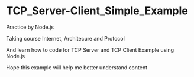 # TCP_Server-Client_Simple_Example
Practice by Node.js

Taking course Internet, Architecure and Protocol

And learn how to code for TCP Server and TCP Client Example using Node.js

Hope this example will help me better understand content
